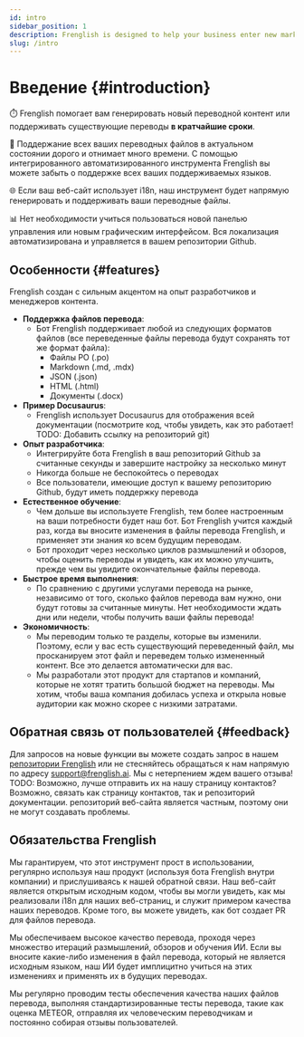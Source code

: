 ```yaml
---
id: intro
sidebar_position: 1
description: Frenglish is designed to help your business enter new markets quickly with automated translations.
slug: /intro
---
```


# Введение {#introduction}

⏱️ Frenglish помогает вам генерировать новый переводной контент или поддерживать существующие переводы **в кратчайшие сроки**.

💸 Поддержание всех ваших переводных файлов в актуальном состоянии дорого и отнимает много времени. С помощью интегрированного автоматизированного инструмента Frenglish вы можете забыть о поддержке всех ваших поддерживаемых языков.

🌐 Если ваш веб-сайт использует i18n, наш инструмент будет напрямую генерировать и поддерживать ваши переводные файлы.

📊 Нет необходимости учиться пользоваться новой панелью управления или новым графическим интерфейсом. Вся локализация автоматизирована и управляется в вашем репозитории Github.

## Особенности {#features}

Frenglish создан с сильным акцентом на опыт разработчиков и менеджеров контента.

- **Поддержка файлов перевода**:
  - Бот Frenglish поддерживает любой из следующих форматов файлов (все переведенные файлы перевода будут сохранять тот же формат файла):
    - Файлы PO (.po)
    - Markdown (.md, .mdx)
    - JSON (.json)
    - HTML (.html)
    - Документы (.docx)
- **Пример Docusaurus**:
  - Frenglish использует Docusaurus для отображения всей документации (посмотрите код, чтобы увидеть, как это работает! TODO: Добавить ссылку на репозиторий git)
- **Опыт разработчика**:
  - Интегрируйте бота Frenglish в ваш репозиторий Github за считанные секунды и завершите настройку за несколько минут
  - Никогда больше не беспокойтесь о переводах
  - Все пользователи, имеющие доступ к вашему репозиторию Github, будут иметь поддержку перевода
- **Естественное обучение**:
  - Чем дольше вы используете Frenglish, тем более настроенным на ваши потребности будет наш бот. Бот Frenglish учится каждый раз, когда вы вносите изменения в файлы перевода Frenglish, и применяет эти знания ко всем будущим переводам.
  - Бот проходит через несколько циклов размышлений и обзоров, чтобы оценить переводы и увидеть, как их можно улучшить, прежде чем вы увидите окончательные файлы перевода.
- **Быстрое время выполнения**:
  - По сравнению с другими услугами перевода на рынке, независимо от того, сколько файлов перевода вам нужно, они будут готовы за считанные минуты. Нет необходимости ждать дни или недели, чтобы получить ваши файлы перевода!
- **Экономичность**:
  - Мы переводим только те разделы, которые вы изменили. Поэтому, если у вас есть существующий переведенный файл, мы просканируем этот файл и переведем только измененный контент. Все это делается автоматически для вас.
  - Мы разработали этот продукт для стартапов и компаний, которые не хотят тратить большой бюджет на переводы. Мы хотим, чтобы ваша компания добилась успеха и открыла новые аудитории как можно скорее с низкими затратами.

## Обратная связь от пользователей {#feedback}

Для запросов на новые функции вы можете создать запрос в нашем [репозитории Frenglish](https://github.com/viv-cheung/frenglish-website-vite) или не стесняйтесь обращаться к нам напрямую по адресу support@frenglish.ai. Мы с нетерпением ждем вашего отзыва! TODO: Возможно, лучше отправить их на нашу страницу контактов? Возможно, связать как страницу контактов, так и репозиторий документации. репозиторий веб-сайта является частным, поэтому они не могут создавать проблемы.

## Обязательства Frenglish

Мы гарантируем, что этот инструмент прост в использовании, регулярно используя наш продукт (используя бота Frenglish внутри компании) и прислушиваясь к нашей обратной связи. Наш веб-сайт является открытым исходным кодом, чтобы вы могли увидеть, как мы реализовали i18n для наших веб-страниц, и служит примером качества наших переводов. Кроме того, вы можете увидеть, как бот создает PR для файлов перевода.

Мы обеспечиваем высокое качество перевода, проходя через множество итераций размышлений, обзоров и обучения ИИ. Если вы вносите какие-либо изменения в файл перевода, который не является исходным языком, наш ИИ будет имплицитно учиться на этих изменениях и применять их в будущих переводах.

Мы регулярно проводим тесты обеспечения качества наших файлов перевода, выполняя стандартизированные тесты перевода, такие как оценка METEOR, отправляя их человеческим переводчикам и постоянно собирая отзывы пользователей.